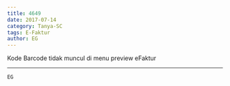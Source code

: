 ```yaml
---
title: 4649
date: 2017-07-14
category: Tanya-SC
tags: E-Faktur
author: EG
---
```


Kode Barcode tidak muncul di menu preview eFaktur

---



`EG`
